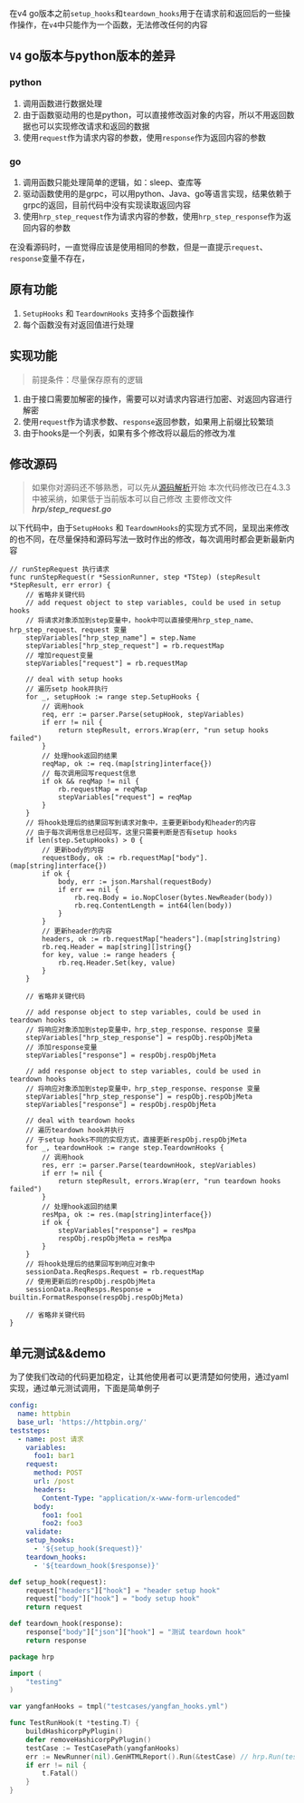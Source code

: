 
在v4 go版本之前`setup_hooks`和`teardown_hooks`用于在请求前和返回后的一些操作操作，在`v4`中只能作为一个函数，无法修改任何的内容

## `V4` go版本与python版本的差异
### python
1. 调用函数进行数据处理
2. 由于函数驱动用的也是python，可以直接修改函对象的内容，所以不用返回数据也可以实现修改请求和返回的数据
3. 使用`request`作为请求内容的参数，使用`response`作为返回内容的参数

### go
1. 调用函数只能处理简单的逻辑，如：sleep、查库等
2. 驱动函数使用的是grpc，可以用python、Java、go等语言实现，结果依赖于grpc的返回，目前代码中没有实现读取返回内容
3. 使用`hrp_step_request`作为请求内容的参数，使用`hrp_step_response`作为返回内容的参数

在没看源码时，一直觉得应该是使用相同的参数，但是一直提示`request`、`response`变量不存在，

## 原有功能

1. `SetupHooks` 和 `TeardownHooks` 支持多个函数操作
2. 每个函数没有对返回值进行处理

## 实现功能
> 前提条件：尽量保存原有的逻辑

1. 由于接口需要加解密的操作，需要可以对请求内容进行加密、对返回内容进行解密
2. 使用`request`作为请求参数、`response`返回参数，如果用上前缀比较繁琐
3. 由于hooks是一个列表，如果有多个修改将以最后的修改为准

## 修改源码

> 如果你对源码还不够熟悉，可以先从[源码解析](https://yangfan.gd.cn/hrp/)开始
> 本次代码修改已在4.3.3中被采纳，如果低于当前版本可以自己修改
> 主要修改文件***hrp/step_request.go***

以下代码中，由于`SetupHooks` 和 `TeardownHooks`的实现方式不同，呈现出来修改的也不同，在尽量保持和源码写法一致时作出的修改，每次调用时都会更新最新内容

```golang
// runStepRequest 执行请求
func runStepRequest(r *SessionRunner, step *TStep) (stepResult *StepResult, err error) {
	// 省略非关键代码
	// add request object to step variables, could be used in setup hooks
	// 将请求对象添加到step变量中，hook中可以直接使用hrp_step_name、hrp_step_request、request 变量
	stepVariables["hrp_step_name"] = step.Name
	stepVariables["hrp_step_request"] = rb.requestMap
	// 增加request变量
	stepVariables["request"] = rb.requestMap  

	// deal with setup hooks
	// 遍历setp hook并执行
	for _, setupHook := range step.SetupHooks {
		// 调用hook
		req, err := parser.Parse(setupHook, stepVariables)
		if err != nil {
			return stepResult, errors.Wrap(err, "run setup hooks failed")
		}
		// 处理hook返回的结果
		reqMap, ok := req.(map[string]interface{})
		// 每次调用回写request信息
		if ok && reqMap != nil {
			rb.requestMap = reqMap
			stepVariables["request"] = reqMap
		}
	}
	// 将hook处理后的结果回写到请求对象中，主要更新body和header的内容
	// 由于每次调用信息已经回写，这里只需要判断是否有setup hooks
	if len(step.SetupHooks) > 0 {
		// 更新body的内容
		requestBody, ok := rb.requestMap["body"].(map[string]interface{})
		if ok {
			body, err := json.Marshal(requestBody)
			if err == nil {
				rb.req.Body = io.NopCloser(bytes.NewReader(body))
				rb.req.ContentLength = int64(len(body))
			}
		}
		// 更新header的内容
		headers, ok := rb.requestMap["headers"].(map[string]string)
		rb.req.Header = map[string][]string{}
		for key, value := range headers {
			rb.req.Header.Set(key, value)
		}
	}
    
    // 省略非关键代码
    
    // add response object to step variables, could be used in teardown hooks
	// 将响应对象添加到step变量中，hrp_step_response、response 变量
	stepVariables["hrp_step_response"] = respObj.respObjMeta
	// 添加response变量
	stepVariables["response"] = respObj.respObjMeta

	// add response object to step variables, could be used in teardown hooks
	// 将响应对象添加到step变量中，hrp_step_response、response 变量
	stepVariables["hrp_step_response"] = respObj.respObjMeta
	stepVariables["response"] = respObj.respObjMeta

	// deal with teardown hooks
	// 遍历teardown hook并执行
	// 于setup hooks不同的实现方式，直接更新respObj.respObjMeta
	for _, teardownHook := range step.TeardownHooks {
		// 调用hook
		res, err := parser.Parse(teardownHook, stepVariables)
		if err != nil {
			return stepResult, errors.Wrap(err, "run teardown hooks failed")
		}
		// 处理hook返回的结果
		resMpa, ok := res.(map[string]interface{})
		if ok {
			stepVariables["response"] = resMpa
			respObj.respObjMeta = resMpa
		}
	}
	// 将hook处理后的结果回写到响应对象中
	sessionData.ReqResps.Request = rb.requestMap
	// 使用更新后的respObj.respObjMeta
	sessionData.ReqResps.Response = builtin.FormatResponse(respObj.respObjMeta)

	// 省略非关键代码
}

```

## 单元测试&&demo

为了使我们改动的代码更加稳定，让其他使用者可以更清楚如何使用，通过yaml实现，通过单元测试调用，下面是简单例子

```yaml
config:
  name: httpbin
  base_url: 'https://httpbin.org/'
teststeps:
  - name: post 请求
    variables:
      foo1: bar1
    request:
      method: POST
      url: /post
      headers:
        Content-Type: "application/x-www-form-urlencoded"
      body:
        foo1: foo1
        foo2: foo3
    validate:
    setup_hooks:
      - '${setup_hook($request)}'
    teardown_hooks:
      - '${teardown_hook($response)}'
```
```python
def setup_hook(request):
    request["headers"]["hook"] = "header setup hook"
    request["body"]["hook"] = "body setup hook"
    return request

def teardown_hook(response):
    response["body"]["json"]["hook"] = "测试 teardown hook"
    return response
```
```go
package hrp

import (
	"testing"
)

var yangfanHooks = tmpl("testcases/yangfan_hooks.yml")

func TestRunHook(t *testing.T) {
	buildHashicorpPyPlugin()
	defer removeHashicorpPyPlugin()
	testCase := TestCasePath(yangfanHooks)
	err := NewRunner(nil).GenHTMLReport().Run(&testCase) // hrp.Run(testCase)
	if err != nil {
		t.Fatal()
	}
}
```


